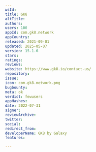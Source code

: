 ```yaml
---
wsId: 
title: GK8
altTitle: 
authors: 
users: 100
appId: com.gk8.network
appCountry: 
released: 2021-09-01
updated: 2025-05-07
version: 15.1.6
stars: 
ratings: 
reviews: 
website: https://www.gk8.io/contact-us/
repository: 
issue: 
icon: com.gk8.network.png
bugbounty: 
meta: ok
verdict: fewusers
appHashes: 
date: 2022-07-31
signer: 
reviewArchive: 
twitter: 
social: 
redirect_from: 
developerName: GK8 by Galaxy
features: 

---
```


